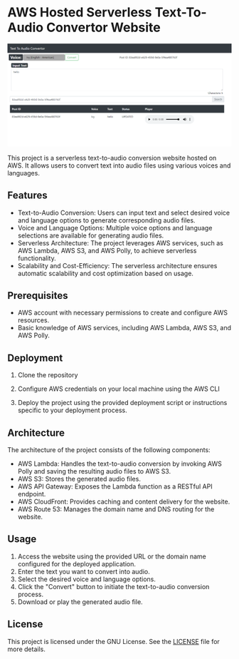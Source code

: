 # AWS Hosted Serverless Text-To-Audio Convertor Website

![My Website](my-website.png)

This project is a serverless text-to-audio conversion website hosted on AWS. It allows users to convert text into audio files using various voices and languages.

## Features

- Text-to-Audio Conversion: Users can input text and select desired voice and language options to generate corresponding audio files.
- Voice and Language Options: Multiple voice options and language selections are available for generating audio files.
- Serverless Architecture: The project leverages AWS services, such as AWS Lambda, AWS S3, and AWS Polly, to achieve serverless functionality.
- Scalability and Cost-Efficiency: The serverless architecture ensures automatic scalability and cost optimization based on usage.

## Prerequisites

- AWS account with necessary permissions to create and configure AWS resources.
- Basic knowledge of AWS services, including AWS Lambda, AWS S3, and AWS Polly.

## Deployment

1. Clone the repository

2. Configure AWS credentials on your local machine using the AWS CLI

3. Deploy the project using the provided deployment script or instructions specific to your deployment process.

## Architecture

The architecture of the project consists of the following components:

- AWS Lambda: Handles the text-to-audio conversion by invoking AWS Polly and saving the resulting audio files to AWS S3.
- AWS S3: Stores the generated audio files.
- AWS API Gateway: Exposes the Lambda function as a RESTful API endpoint.
- AWS CloudFront: Provides caching and content delivery for the website.
- AWS Route 53: Manages the domain name and DNS routing for the website.

## Usage

1. Access the website using the provided URL or the domain name configured for the deployed application.
2. Enter the text you want to convert into audio.
3. Select the desired voice and language options.
4. Click the "Convert" button to initiate the text-to-audio conversion process.
5. Download or play the generated audio file.

## License

This project is licensed under the GNU License. See the [LICENSE](LICENSE) file for more details.

